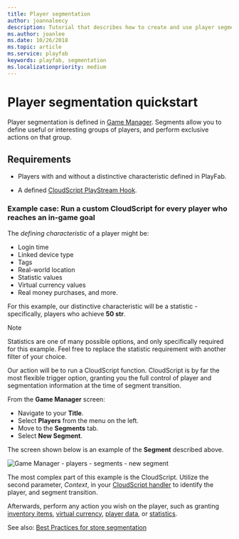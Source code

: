```yaml
---
title: Player segmentation
author: joannaleecy
description: Tutorial that describes how to create and use player segmentation.
ms.author: joanlee
ms.date: 10/26/2018
ms.topic: article
ms.service: playfab
keywords: playfab, segmentation
ms.localizationpriority: medium
---
```


# Player segmentation quickstart

Player segmentation is defined in [Game Manager](../../../gamemanager/quickstart.md). Segments allow you to define useful or interesting groups of players, and perform exclusive actions on that group.

## Requirements

- Players with and without a distinctive characteristic defined in PlayFab.

- A defined [CloudScript PlayStream Hook](../../automation/actions-rules/using-cloudscript-actions-with-playstream.md).

### Example case: Run a custom CloudScript for every player who reaches an in-game goal

The *defining characteristic* of a player might be:

- Login time
- Linked device type
- Tags
- Real-world location
- Statistic values
- Virtual currency values
- Real money purchases, and more.

For this example, our distinctive characteristic will be a statistic - specifically, players who achieve **50 str**.

> [!NOTE]
> Statistics are one of many possible options, and only specifically required for this example. Feel free to replace the statistic requirement with another filter of your choice.

Our action will be to run a CloudScript function. CloudScript is by far the most flexible trigger option, granting you the full control of player and segmentation information at the time of segment transition.

From the **Game Manager** screen:

- Navigate to your **Title**.
- Select **Players** from the menu on the left.
- Move to the **Segments** tab.
- Select **New Segment**.

The screen shown below is an example of the **Segment** described above.

![Game Manager - players - segments - new segment](media/tutorials/game-manager-players-segments-new-segment.png)  

The most complex part of this example is the CloudScript. Utilize the second parameter, *Context*, in your [CloudScript handler](../../automation/actions-rules/using-cloudscript-actions-with-playstream.md) to identify the player, and segment transition.

Afterwards, perform any action you wish on the player, such as granting [inventory items](../../data/playerdata/player-inventory.md), [virtual currency](../../economy/tutorials/currencies.md), [player data](../../data/playerdata/quickstart.md), or [statistics](../../data/playerdata/using-player-statistics.md).

See also: [Best Practices for store segmentation](../../economy/tutorials/best-practices-for-store-segmentation.md)
